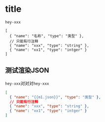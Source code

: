 # title

`hey-xxx`

```json-table
[
  { "name": "名称", "type": "类型" },  
  // 只能有行注释
  { "name": "xxx", "type": "string" },  
  { "name": "xx1", "type": "intger" }  
]
```


## 测试渲染JSON

`hey-xxx`对对对`hey-xxx`

```json
[
  { "name": "{{m1.json}}", "type": "类型" },  
  // 只能有行注释
  { "name": "xxx", "type": "string" },  
  { "name": "xx1", "type": "intger" }  
]
```

